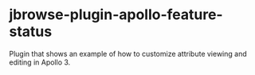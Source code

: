 # jbrowse-plugin-apollo-feature-status

Plugin that shows an example of how to customize attribute viewing and editing
in Apollo 3.
